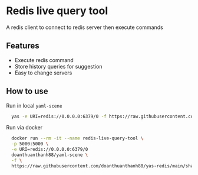 # Redis live query tool
A redis client to connect to redis server then execute commands

## Features
- Execute redis command
- Store history queries for suggestion
- Easy to change servers

## How to use

Run in local `yaml-scene`
```sh
  yas -e URI=redis://0.0.0.0:6379/0 -f https://raw.githubusercontent.com/doanthuanthanh88/yas-redis/main/sharing/RedisLive.yas.yaml
```

Run via docker
```sh
  docker run --rm -it --name redis-live-query-tool \
  -p 5000:5000 \
  -e URI=redis://0.0.0.0:6379/0
  doanthuanthanh88/yaml-scene \
  -f \
  https://raw.githubusercontent.com/doanthuanthanh88/yas-redis/main/sharing/RedisLive.yas.yaml
```
